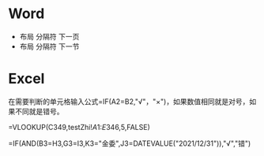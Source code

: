 # Word
- 布局 分隔符 下一页
- 布局 分隔符 下一节

# Excel
在需要判断的单元格输入公式=IF(A2=B2,"√"，"×")，如果数值相同就是对号，如果不同就是错号。

=VLOOKUP(C349,testZhi!$A$1:$E$346,5,FALSE)

=IF(AND(B3=H3,G3=I3,K3="金委",J3=DATEVALUE("2021/12/31")),"√","错")



